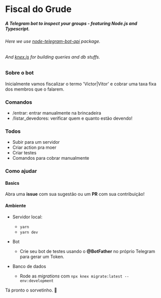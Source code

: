 # Fiscal do Grude
##### A Telegram bot to inspect your groups - featuring Node.js and Typescript. 
###### Here we use [node-telegram-bot-api](https://www.npmjs.com/package/node-telegram-bot-api) package.
###### And [knex.js](http://knexjs.org/) for building queries and db stuffs.

### Sobre o bot
Inicialmente vamos fiscalizar o termo 'Victor|Vitor' e cobrar uma taxa fixa dos membros que o falarem.

### Comandos
- /entrar: entrar manualmente na brincadeira
- /listar_devedores: verificar quem e quanto estão devendo!

### Todos
- Subir para um servidor
- Criar action pra moer
- Criar testes
- Comandos para cobrar manualmente

### Como ajudar

#### Basics

Abra uma **issue** com sua sugestão ou um **PR** com sua contribuição!

#### Ambiente

- Servidor local:
  - `yarn` 
  - `yarn dev`

- Bot
  - Crie seu bot de testes usando o **@BotFather** no próprio Telegram para gerar um Token.

- Banco de dados
  - Rode as *migrations* com `npx knex migrate:latest --env:development`

Tá pronto o sorvetinho. 🍨